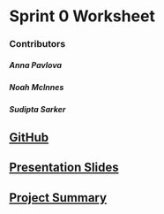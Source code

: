 # Sprint 0 Worksheet

### Contributors

##### Anna Pavlova
##### Noah McInnes
##### Sudipta Sarker

## <!-- Program Name --> [GitHub](https://github.com/AnnaP464/COMP-4350-Group-8)

## [Presentation Slides](https://docs.google.com/presentation/d/1q339stCL1ECQrOGEpG8imXiD9Uz1BBI-26ulNVp7nAc/edit?usp=sharing)<!-- Presentation Link Goes Here !!!!!!!!!!!!!!!!-->


## [Project Summary](https://github.com/AnnaP464/COMP-4350-Group-8/blob/main/Sprint%200/Project%20Summary.md)


